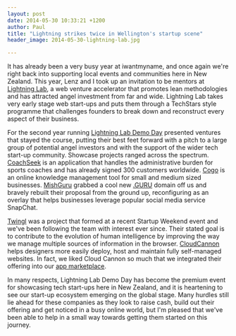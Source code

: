 ```yaml
---
layout: post
date: 2014-05-30 10:33:21 +1200
author: Paul
title: "Lightning strikes twice in Wellington's startup scene"
header_image: 2014-05-30-lightning-lab.jpg

---
```


<!-- excerpt -->

It has already been a very busy year at iwantmyname, and once again we're right back into supporting local events and communities here in New Zealand. This year, Lenz and I took up an invitation to be mentors at [Lightning Lab](http://lightninglab.co.nz/), a web venture accelerator that promotes lean methodologies and has attracted angel investment from far and wide. Lightning Lab takes very early stage web start-ups and puts them through a TechStars style programme that challenges founders to break down and reconstruct every aspect of their business.

For the second year running [Lightning Lab Demo Day](http://demoday.lightninglab.co.nz/) presented ventures that stayed the course, putting their best feet forward with a pitch to a large group of potential angel investors and with the support of the wider tech start-up community. Showcase projects ranged across the spectrum. [CoachSeek](http://coachseek.com/) is an application that handles the administrative burden for sports coaches and has already signed 300 customers worldwide. [Cogo](http://archived.link/http://www.cogodigital.co.nz/) is an online knowledge management tool for small and medium sized businesses. [MishGuru](http://mish.guru/) grabbed a cool new [.GURU](https://iwantmyname.com/domains/dot-guru) domain off us and bravely rebuilt their proposal from the ground up, reconfiguring as an overlay that helps businesses leverage popular social media service SnapChat.

<!-- /excerpt -->

[Twingl](http://twin.gl/) was a project that formed at a recent Startup Weekend event and we've been following the team with interest ever since. Their stated goal is to contribute to the evolution of human intelligence by improving the way we manage multiple sources of information in the browser. [CloudCannon](http://cloudcannon.com/) helps designers more easily deploy, host and maintain fully self-managed websites. In fact, we liked Cloud Cannon so much that we integrated their offering into our [app marketplace](https://iwantmyname.com/services/developer/cloud-cannon-custom-domains). 

In many respects, Lightning Lab Demo Day has become the premium event for showcasing tech start-ups here in New Zealand, and it is heartening to see our start-up ecosystem emerging on the global stage. Many hurdles still lie ahead for these companies as they look to raise cash, build out their offering and get noticed in a busy online world, but I'm pleased that we've been able to help in a small way towards getting them started on this journey.
